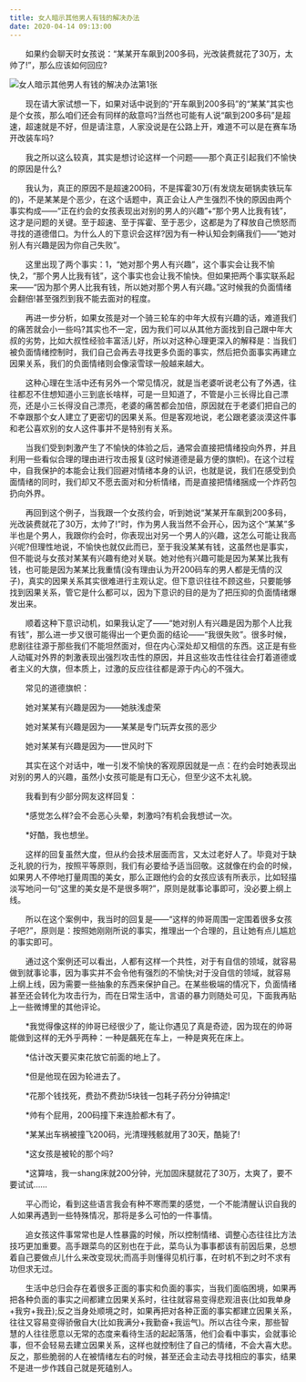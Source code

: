 ```yaml
---
title: 女人暗示其他男人有钱的解决办法
date: 2020-04-14 09:13:00
---
```




　　如果约会聊天时女孩说：“某某开车飙到200多码，光改装费就花了30万，太帅了!”，那么应该如何回应?

![女人暗示其他男人有钱的解决办法第1张](/img/38518e59202a1f7ed680f0473e9de721.jpg)

　　现在请大家试想一下，如果对话中说到的“开车飙到200多码”的“某某”其实也是个女孩，那么咱们还会有同样的敌意吗?当然也可能有人说“飙到200多码”是超速，超速就是不好，但是请注意，人家没说是在公路上开，难道不可以是在赛车场开改装车吗?

　　我之所以这么较真，其实是想讨论这样一个问题——那个真正引起我们不愉快的原因是什么?

　　我认为，真正的原因不是超速200码，不是挥霍30万(有发烧友砸锅卖铁玩车的)，不是某某是个恶少，在这个话题中，真正会让人产生强烈不快的原因由两个事实构成——“正在约会的女孩表现出对别的男人的兴趣”+“那个男人比我有钱”，这才是问题的关键。至于超速、至于挥霍、至于恶少，这都是为了释放自己愤怒而寻找的道德借口。为什么人的下意识会这样?因为有一种认知会刺痛我们——“她对别人有兴趣是因为你自己失败”。

　　这里出现了两个事实：1，“她对那个男人有兴趣”，这个事实会让我不愉快,2，“那个男人比我有钱”，这个事实也会让我不愉快。但如果把两个事实联系起来——“因为那个男人比我有钱，所以她对那个男人有兴趣。”这时候我的负面情绪会翻倍!甚至强烈到我不能去面对的程度。

　　再进一步分析，如果女孩是对一个骑三轮车的中年大叔有兴趣的话，难道我们的痛苦就会小一些吗?其实也不一定，因为我们可以从其他方面找到自己跟中年大叔的劣势，比如大叔性经验丰富活儿好，所以对这种心理更深入的解释是：当我们被负面情绪控制时，我们自己会再去寻找更多负面的事实，然后把负面事实再建立因果关系，我们的负面情绪则会像滚雪球一般越来越大。

　　这种心理在生活中还有另外一个常见情况，就是当老婆听说老公有了外遇，往往都忍不住想知道小三到底长啥样，可是一旦知道了，不管是小三长得比自己漂亮，还是小三长得没自己漂亮，老婆的痛苦都会加倍，原因就在于老婆们把自己的不幸跟那个女人建立了更密切的因果关系。但是客观地说，老公跟老婆淡漠这件事和老公喜欢别的女人这件事并不是特别有关系。

　　当我们受到刺激产生了不愉快的体验之后，通常会直接把情绪投向外界，并且利用一些看似合理的理由进行攻击报复(这时候道德是最方便的旗帜)。在这个过程中，自我保护的本能会让我们回避对情绪本身的认识，也就是说，我们在感受到负面情绪的同时，我们却又不愿去面对和分析情绪，而是直接把情绪捆成一个炸药包扔向外界。

　　再回到这个例子，当我跟一个女孩约会，听到她说“某某开车飙到200多码，光改装费就花了30万，太帅了!”时，作为男人我当然不会开心，因为这个“某某”多半也是个男人，我跟你约会时，你表现出对另一个男人的兴趣，这怎么可能让我高兴呢?但理性地说，不愉快也就仅此而已，至于我没某某有钱，这虽然也是事实，但不能说与女孩对某某有兴趣有绝对关联。她对他有兴趣可能是因为某某比我有钱，也可能是因为某某比我重情(没有理由认为开200码车的男人都是无情的汉子)，真实的因果关系其实很难进行主观认定。但下意识往往不顾这些，只要能够找到因果关系，管它是什么都可以，因为下意识的目的是为了把压抑的负面情绪爆发出来。

　　顺着这种下意识动机，如果我认定了——“她对别人有兴趣是因为那个人比我有钱”，那么进一步又很可能得出一个更负面的结论——“我很失败”。很多时候，悲剧往往源于那些我们不能坦然面对，但在内心深处却又相信的东西。这正是有些人动辄对外界的刺激表现出强烈攻击性的原因，并且这些攻击性往往会打着道德或者主义的大旗，但本质上，过激的反应往往都是源于内心的不强大。

　　常见的道德旗帜：

　　她对某某有兴趣是因为——她肤浅虚荣

　　她对某某有兴趣是因为——某某是专门玩弄女孩的恶少

　　她对某某有兴趣是因为——世风时下

　　其实在这个对话中，唯一引发不愉快的客观原因就是一点：在约会时她表现出对别的男人的兴趣，虽然小女孩可能是有口无心，但至少这不太礼貌。

　　我看到有少部分网友这样回复：

　　*感觉怎么样?会不会恶心头晕，刺激吗?有机会我想试一次。

　　*好酷，我也想坐。

　　这样的回复虽然大度，但从约会技术层面而言，又太过老好人了。毕竟对于缺乏礼貌的行为，按照平等原则，我们有必要给予适当回敬。这就像在约会的时候，如果男人不停地打量周围的美女，那么正跟他约会的女孩应该有所表示，比如轻描淡写地问一句“这里的美女是不是很多啊?”，原则是就事论事即可，没必要上纲上线。

　　所以在这个案例中，我当时的回复是——“这样的帅哥周围一定围着很多女孩子吧?”，原则是：按照她刚刚所说的事实，推理出一个合理的，且让她有点儿尴尬的事实即可。

　　通过这个案例还可以看出，人都有这样一个共性，对于有自信的领域，就容易做到就事论事，因为事实并不会令他有强烈的不愉快;对于没自信的领域，就容易上纲上线，因为需要一些抽象的东西来保护自己。在某些极端的情况下，负面情绪甚至还会转化为攻击行为，而在日常生活中，言语的暴力则随处可见，下面我再贴上一些微博里的其他评论。

　　*我觉得像这样的帅哥已经很少了，能让你遇见了真是奇迹，因为现在的帅哥能做到这样的无外乎两种：一种是飆死在车上，一种是爽死在床上。

　　*估计改天要买束花放它前面的地上了。

　　*但是他现在因为轮进去了。

　　*花那个钱找死，费劲不费劲!5块钱一包耗子药分分钟搞定!

　　*帅有个屁用，200码撞下来连脸都木有了。

　　*某某出车祸被撞飞200码，光清理残骸就用了30天，酷毙了!

　　*这女孩是被轮的那个吗?

　　*这算啥，我一shang床就200分钟，光加固床腿就花了30万，太爽了，要不要试试……

　　平心而论，看到这些语言我会有种不寒而栗的感觉，一个不能清醒认识自我的人如果再遇到一些特殊情况，那将是多么可怕的一件事情。

　　追女孩这件事常常也是人性暴露的时候，所以控制情绪、调整心态往往比方法技巧更加重要。高手跟菜鸟的区别也在于此，菜鸟认为事事都该有前因后果，总想着自己要做点儿什么来改变现状;而高手则懂得见机行事，在时机不到之时不求有功但求无过。

　　生活中总归会存在着很多正面的事实和负面的事实，当我们面临困境，如果再把各种负面的事实之间都建立因果关系时，往往就容易变得悲观沮丧(比如我单身+我穷+我丑);反之当身处顺境之时，如果再把对各种正面的事实都建立因果关系，往往又容易变得骄傲自大(比如我满分+我勤奋+我运气)。所以古往今来，那些智慧的人往往愿意以无常的态度来看待生活的起起落落，他们会看中事实，会就事论事，但不会轻易去建立因果关系，这样也就控制住了自己的情绪，不会大喜大悲。反之，那些脆弱的人在被情绪左右的时候，甚至还会主动去寻找相应的事实，结果不是进一步作践自己就是死磕别人。